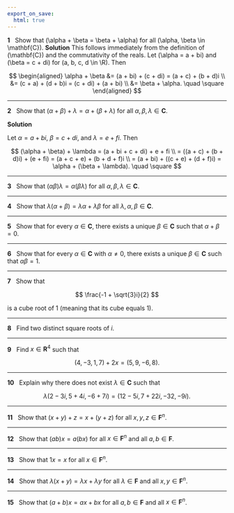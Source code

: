 ```yaml
---
export_on_save:
  html: true
---
```


<style>
.katex-display { overflow: auto hidden }
</style>

**1** &nbsp; Show that \(\alpha + \beta = \beta + \alpha\) for all \(\alpha, \beta \in \mathbf{C}\).
**Solution**
This follows immediately from the definition of \(\mathbf{C}\) and the commutativity of the reals. Let \(\alpha = a + bi\) and \(\beta = c + di\) for \(a, b, c, d \in \R\). Then

$$
\begin{aligned}
\alpha + \beta &= (a + bi) + (c + di) = (a + c) + (b + d)i \\
&= (c + a) + (d + b)i = (c + di) + (a + bi) \\
&= \beta + \alpha. \quad \square
\end{aligned}
$$

---

**2** &nbsp; Show that $(\alpha + \beta) + \lambda = \alpha + (\beta + \lambda)$ for all $\alpha, \beta, \lambda \in \mathbf{C}$.

**Solution**

Let $\alpha = a + bi$, $\beta = c + di$, and $\lambda = e + fi$. Then

$$
(\alpha + \beta) + \lambda = (a + bi + c + di) + e + fi \\
= ((a + c) + (b + d)i) + (e + fi) = (a + c + e) + (b + d + f)i \\
= (a + bi) + ((c + e) + (d + f)i) = \alpha + (\beta + \lambda). \quad \square
$$

---

**3** &nbsp; Show that $(\alpha \beta)\lambda = \alpha(\beta \lambda)$ for all $\alpha, \beta, \lambda \in \mathbf{C}$.

---

**4** &nbsp; Show that $\lambda (\alpha + \beta) = \lambda \alpha + \lambda \beta$ for all $\lambda, \alpha, \beta \in \mathbf{C}$.

---

**5** &nbsp; Show that for every $\alpha \in \mathbf{C}$, there exists a unique $\beta \in \mathbf{C}$ such that $\alpha + \beta = 0$.

---

**6** &nbsp; Show that for every $\alpha \in \mathbf{C}$ with $\alpha \neq 0$, there exists a unique $\beta \in \mathbf{C}$ such that $\alpha \beta = 1$.

---

**7** &nbsp; Show that

$$
\frac{-1 + \sqrt{3}i}{2}
$$

is a cube root of $1$ (meaning that its cube equals $1$).

---

**8** &nbsp; Find two distinct square roots of $i$.

---

**9** &nbsp; Find $x \in \mathbf{R}^4$ such that

$$
(4,-3,1,7) + 2x = (5,9,-6,8).
$$

---

**10** &nbsp; Explain why there does not exist $\lambda \in \mathbf{C}$ such that

$$
\lambda(2-3i,5+4i,-6+7i)=(12-5i,7+22i,-32,-9i).
$$

---

**11** &nbsp; Show that $(x+y)+z = x+(y+z)$ for all $x,y,z \in \mathbf{F}^n$.

---

**12** &nbsp; Show that $(ab)x = a(bx)$ for all $x \in \mathbf{F}^n$ and all $a,b \in \mathbf{F}$.

---

**13** &nbsp; Show that $1x = x$ for all $x \in \mathbf{F}^n$.

---

**14** &nbsp; Show that $\lambda(x+y) = \lambda x + \lambda y$ for all $\lambda \in \mathbf{F}$ and all $x,y \in \mathbf{F}^n$.

---

**15** &nbsp; Show that $(a+b)x = ax + bx$ for all $a,b \in \mathbf{F}$ and all $x \in \mathbf{F}^n$.
